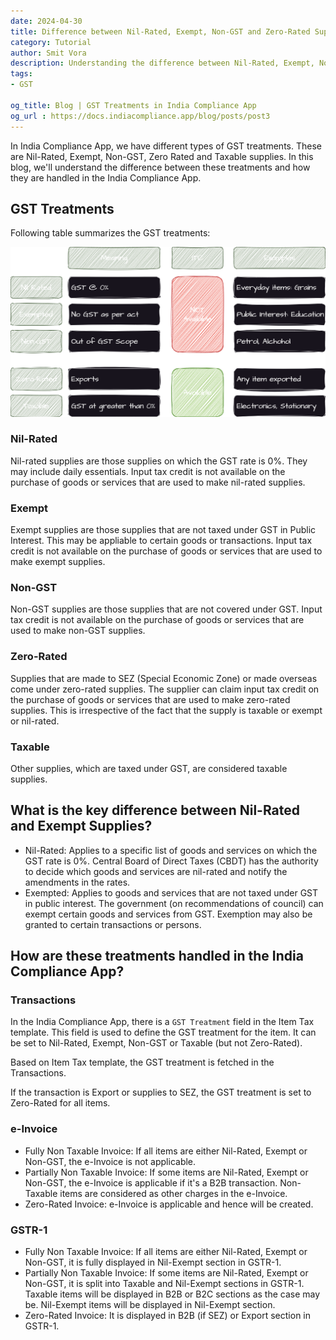 ```yaml
---
date: 2024-04-30
title: Difference between Nil-Rated, Exempt, Non-GST and Zero-Rated Supplies
category: Tutorial
author: Smit Vora
description: Understanding the difference between Nil-Rated, Exempt, Non-GST and Zero-Rated Supplies and how they are handled in the India Compliance App.
tags:
- GST

og_title: Blog | GST Treatments in India Compliance App
og_url : https://docs.indiacompliance.app/blog/posts/post3
---
```

<PostDetail>

In India Compliance App, we have different types of GST treatments. These are Nil-Rated, Exempt, Non-GST, Zero Rated and Taxable supplies. In this blog, we'll understand the difference between these treatments and how they are handled in the India Compliance App.

## GST Treatments

Following table summarizes the GST treatments:

![GST Treatments](../assets/gst_treatments.png)

### Nil-Rated

Nil-rated supplies are those supplies on which the GST rate is 0%. They may include daily essentials. Input tax credit is not available on the purchase of goods or services that are used to make nil-rated supplies.

### Exempt

Exempt supplies are those supplies that are not taxed under GST in Public Interest. This may be appliable to certain goods or transactions. Input tax credit is not available on the purchase of goods or services that are used to make exempt supplies.

### Non-GST

Non-GST supplies are those supplies that are not covered under GST. Input tax credit is not available on the purchase of goods or services that are used to make non-GST supplies.

### Zero-Rated

Supplies that are made to SEZ (Special Economic Zone) or made overseas come under zero-rated supplies. The supplier can claim input tax credit on the purchase of goods or services that are used to make zero-rated supplies. This is irrespective of the fact that the supply is taxable or exempt or nil-rated. 

### Taxable

Other supplies, which are taxed under GST, are considered taxable supplies.

## What is the key difference between Nil-Rated and Exempt Supplies?

- Nil-Rated: Applies to a specific list of goods and services on which the GST rate is 0%. Central Board of Direct Taxes (CBDT) has the authority to decide which goods and services are nil-rated and notify the amendments in the rates.
- Exempted: Applies to goods and services that are not taxed under GST in public interest. The government (on recommendations of council) can exempt certain goods and services from GST. Exemption may also be granted to certain transactions or persons.

## How are these treatments handled in the India Compliance App?

### Transactions

In the India Compliance App, there is a `GST Treatment` field in the Item Tax template. This field is used to define the GST treatment for the item. It can be set to Nil-Rated, Exempt, Non-GST or Taxable (but not Zero-Rated).

Based on Item Tax template, the GST treatment is fetched in the Transactions.

If the transaction is Export or supplies to SEZ, the GST treatment is set to Zero-Rated for all items.

### e-Invoice

- Fully Non Taxable Invoice: If all items are either Nil-Rated, Exempt or Non-GST, the e-Invoice is not applicable.
- Partially Non Taxable Invoice: If some items are Nil-Rated, Exempt or Non-GST, the e-Invoice is applicable if it's a B2B transaction. Non-Taxable items are considered as other charges in the e-Invoice.
- Zero-Rated Invoice: e-Invoice is applicable and hence will be created.

### GSTR-1

- Fully Non Taxable Invoice: If all items are either Nil-Rated, Exempt or Non-GST, it is fully displayed in Nil-Exempt section in GSTR-1.
- Partially Non Taxable Invoice: If some items are Nil-Rated, Exempt or Non-GST, it is split into Taxable and Nil-Exempt sections in GSTR-1. Taxable items will be displayed in B2B or B2C sections as the case may be. Nil-Exempt items will be displayed in Nil-Exempt section.
- Zero-Rated Invoice: It is displayed in B2B (if SEZ) or Export section in GSTR-1.

</PostDetail>
